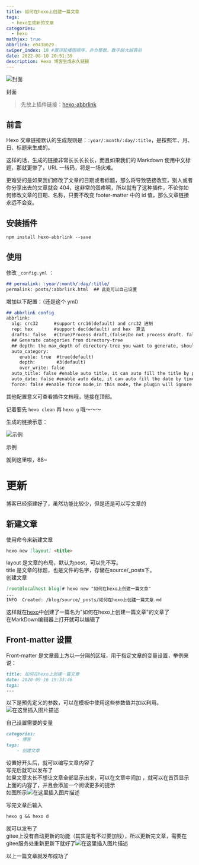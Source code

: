 ```yaml
---
title: 如何在hexo上创建一篇文章
tags:
  - hexo生成新的文章
categories:
  - hexo
mathjax: true
abbrlink: e043b629
swiper_index: 18 #置顶轮播图顺序，非负整数，数字越大越靠前
date: 2022-08-10 20:51:39
description: Hexo 博客生成永久链接
---
```


![封面](https://imbhj-cdn.oss-cn-hangzhou.aliyuncs.com/CDN/20200802133832.png)

封面

> 先放上插件链接：[hexo-abbrlink](https://github.com/Rozbo/hexo-abbrlink)

## 前言

Hexo 文章链接默认的生成规则是：`:year/:month/:day/:title`，是按照年、月、日、标题来生成的。

这样的话，生成的链接非常长长长长长，而且如果我们的 Markdown 使用中文标题，那就更惨了，URL 一转码，将是一场灾难。

更难受的是如果我们修改了文章的日期或者标题，那么将导致链接改变，别人或者你分享出去的文章就会 404，这非常的蛋疼啊，所以就有了这种插件，不论你如何修改文章的日期、名称，只要不改变 footer-matter 中的 id 值，那么文章链接永远不会变。

## 安装插件
```markdown
npm install hexo-abbrlink --save
```



## [](https://imbhj.com/b6a99401/#%E4%BD%BF%E7%94%A8 "使用")使用

修改 `_config.yml` ：

```markdown
## permalink: :year/:month/:day/:title/
permalink: posts/:abbrlink.html  ## 此处可以自己设置
```

增加以下配置：（还是这个 yml）
```markdown
## abbrlink config
abbrlink:
  alg: crc32      #support crc16(default) and crc32 进制
  rep: hex        #support dec(default) and hex  算法
  drafts: false   #(true)Process draft,(false)Do not process draft. false(default) 
  ## Generate categories from directory-tree
  ## depth: the max_depth of directory-tree you want to generate, should > 0
  auto_category:
     enable: true  #true(default)
     depth:        #3(default)
     over_write: false 
  auto_title: false #enable auto title, it can auto fill the title by path
  auto_date: false #enable auto date, it can auto fill the date by time today
  force: false #enable force mode,in this mode, the plugin will ignore the cache, and calc the abbrlink for every post even it already had abbrlink.
```

其他配置意义可查看插件文档哦，链接在顶部。

记着要先 `hexo clean` 再 `hexo g` 哦～～～

生成的链接示意：

![示例](https://imbhj-cdn.oss-cn-hangzhou.aliyuncs.com/CDN/20200802135553.png)

示例

就到这里啦，88~

# 更新

博客已经搭建好了，虽然功能比较少，但是还是可以写文章的

## 新建文章

使用命令来新建文章

```markdown
hexo new [layout] <title>
```

layout 是文章的布局，默认为post，可以先不写。  
title 是文章的标题，也是文件的名字，存储在source/\_posts下。  
创建文章

```markdown
[root@localhost blog]# hexo new "如何在hexo上创建一篇文章"
...
INFO  Created: /blog/source/_posts/如何在hexo上创建一篇文章.md
```

这样就在[hexo](https://so.csdn.net/so/search?q=hexo&spm=1001.2101.3001.7020)中创建了一篇名为"如何在hexo上创建一篇文章"的文章了  
在MarkDown编辑器上打开就可以编辑了

## Front-matter 设置

Front-matter 是文章最上方以—分隔的区域，用于指定文章的变量设置，举例来说：

```markdown
title: 如何在hexo上创建一篇文章
date: 2020-09-16 19:33:46
tags:
---
```

以下是预先定义的参数，可以在模板中使用这些参数值并加以利用。![在这里插入图片描述](https://img-blog.csdnimg.cn/20200916181236318.png?x-oss-process=image/watermark,type_ZmFuZ3poZW5naGVpdGk,shadow_10,text_aHR0cHM6Ly9ibG9nLmNzZG4ubmV0L3dlaXhpbl80MzkzMTM1OA==,size_16,color_FFFFFF,t_70#pic_center)

自己设置需要的变量

```markdown
categories:
    - 博客
tags:
    - 创建文章
```

设置好开头后，就可以编写文章内容了  
写完后就可以发布了  
如果文章太长不想让文章全部显示出来，可以在文章中间加 ，就可以在首页显示 上面的内容了，并且会添加一个阅读更多的提示  
如图所示![在这里插入图片描述](https://img-blog.csdnimg.cn/20200916181208326.png?x-oss-process=image/watermark,type_ZmFuZ3poZW5naGVpdGk,shadow_10,text_aHR0cHM6Ly9ibG9nLmNzZG4ubmV0L3dlaXhpbl80MzkzMTM1OA==,size_16,color_FFFFFF,t_70#pic_center)

写完文章后输入

```markdown
hexo g && hexo d
```

就可以发布了  
gitee上没有自动更新的功能（其实是有不过要加钱），所以更新完文章，需要在gitee服务处重新更新下就好了![在这里插入图片描述](https://img-blog.csdnimg.cn/20200916181159862.png?x-oss-process=image/watermark,type_ZmFuZ3poZW5naGVpdGk,shadow_10,text_aHR0cHM6Ly9ibG9nLmNzZG4ubmV0L3dlaXhpbl80MzkzMTM1OA==,size_16,color_FFFFFF,t_70#pic_center)

以上一篇文章就发布成功了
